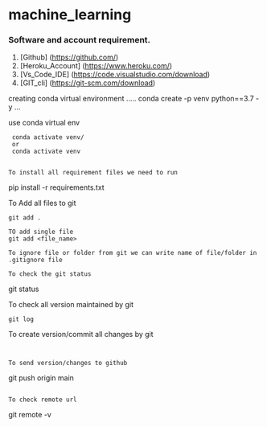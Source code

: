 # machine_learning

### Software and account requirement.

1. [Github] (https://github.com/)
2. [Heroku_Account] (https://www.heroku.com/)
3. [Vs_Code_IDE] (https://code.visualstudio.com/download)
4. [GIT_cli] (https://git-scm.com/download)


creating conda virtual environment
.....
conda create -p venv python==3.7 -y
...

use conda virtual env
```
 conda activate venv/
 or
 conda activate venv


To install all requirement files we need to run
```
pip install -r requirements.txt


To  Add all files to git
```
git add .

TO add single file 
git add <file_name>

To ignore file or folder from git we can write name of file/folder in  .gitignore file

To check the git status
```
git status

To check all version maintained by git 
```
git log
```

To create version/commit all changes by git 
``` git commit -m "message"


To send version/changes to github
````
git push origin main
```

To check remote url
```
git remote -v


